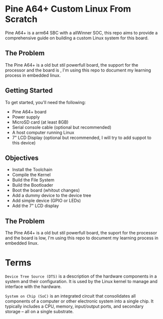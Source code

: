 # Pine A64+ Custom Linux From Scratch

Pine A64+ is a arm64 SBC with a allWinner SOC, this repo aims to provide a comprehensive guide on building a custom Linux system for this board.

## The Problem

The Pine A64+ is a old but stil powerfull board, the support for the processor and the board is , I'm using this repo to document my learning process in embedded linux.


## Getting Started

To get started, you'll need the following:

- Pine A64+ board
- Power supply
- MicroSD card (at least 8GB)
- Serial console cable (optional but recommended)
- A host computer running Linux
- 7" LCD Display (optional but recommended, I will try to add suppot to this device)

## Objectives

- Install the Toolchain
- Compile the Kernel
- Build the File System
- Build the Bootloader
- Boot the board (whitout changes)
- Add a dummy device to the device tree
- Add simple device (GPIO or LEDs)
- Add the 7" LCD display

## The Problem

The Pine A64+ is a old but stil powerfull board, the suport for the processor and the board is low, I'm using this repo to document my learning process in embedded linux.

# Terms 

`Device Tree Source (DTS)` is a description of the hardware components in a system and their configuration. It is used by the Linux kernel to manage and interface with the hardware.

`System on Chip (SoC)` is an integrated circuit that consolidates all components of a computer or other electronic system into a single chip. It typically includes a CPU, memory, input/output ports, and secondary storage – all on a single substrate.

